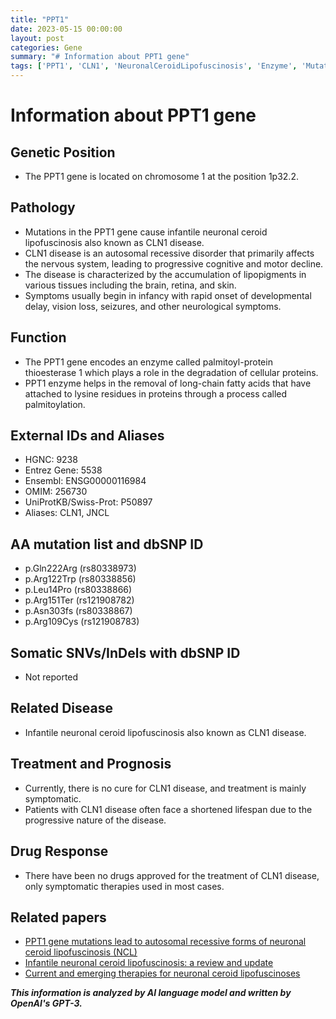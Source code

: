 ```yaml
---
title: "PPT1"
date: 2023-05-15 00:00:00
layout: post
categories: Gene
summary: "# Information about PPT1 gene"
tags: ['PPT1', 'CLN1', 'NeuronalCeroidLipofuscinosis', 'Enzyme', 'Mutation', 'SymptomaticTreatment', 'Prognosis', 'PalmitoylProteinThioesterase1']
---
```


# Information about PPT1 gene

## Genetic Position
* The PPT1 gene is located on chromosome 1 at the position 1p32.2.

## Pathology
* Mutations in the PPT1 gene cause infantile neuronal ceroid lipofuscinosis also known as CLN1 disease.
* CLN1 disease is an autosomal recessive disorder that primarily affects the nervous system, leading to progressive cognitive and motor decline.
* The disease is characterized by the accumulation of lipopigments in various tissues including the brain, retina, and skin.
* Symptoms usually begin in infancy with rapid onset of developmental delay, vision loss, seizures, and other neurological symptoms.

## Function
* The PPT1 gene encodes an enzyme called palmitoyl-protein thioesterase 1 which plays a role in the degradation of cellular proteins.
* PPT1 enzyme helps in the removal of long-chain fatty acids that have attached to lysine residues in proteins through a process called palmitoylation.

## External IDs and Aliases
* HGNC: 9238
* Entrez Gene: 5538
* Ensembl: ENSG00000116984
* OMIM: 256730
* UniProtKB/Swiss-Prot: P50897
* Aliases: CLN1, JNCL

## AA mutation list and dbSNP ID
* p.Gln222Arg (rs80338973)
* p.Arg122Trp (rs80338856)
* p.Leu14Pro (rs80338866)
* p.Arg151Ter (rs121908782)
* p.Asn303fs (rs80338867)
* p.Arg109Cys (rs121908783)

## Somatic SNVs/InDels with dbSNP ID
* Not reported

## Related Disease
* Infantile neuronal ceroid lipofuscinosis also known as CLN1 disease.

## Treatment and Prognosis
* Currently, there is no cure for CLN1 disease, and treatment is mainly symptomatic.
* Patients with CLN1 disease often face a shortened lifespan due to the progressive nature of the disease.

## Drug Response
* There have been no drugs approved for the treatment of CLN1 disease, only symptomatic therapies used in most cases.

## Related papers
* [PPT1 gene mutations lead to autosomal recessive forms of neuronal ceroid lipofuscinosis (NCL)]([Click](https://pubmed.ncbi.nlm.nih.gov/10384392/))
* [Infantile neuronal ceroid lipofuscinosis: a review and update]([Click](https://www.ncbi.nlm.nih.gov/pmc/articles/PMC3740901/))
* [Current and emerging therapies for neuronal ceroid lipofuscinoses]([Click](https://www.ncbi.nlm.nih.gov/pmc/articles/PMC5181574/))

**_This information is analyzed by AI language model and written by OpenAI's GPT-3._**